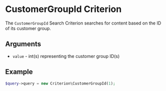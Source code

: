# CustomerGroupId Criterion

The `CustomerGroupId` Search Criterion
searches for content based on the ID of its customer group.

## Arguments

- `value` - int(s) representing the customer group ID(s)

## Example

``` php
$query->query = new Criterion\CustomerGroupId(1);
```
